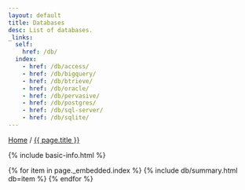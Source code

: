 ```yaml
---
layout: default
title: Databases
desc: List of databases.
_links:
  self:
    href: /db/
  index:
    - href: /db/access/
    - href: /db/bigquery/
    - href: /db/btrieve/
    - href: /db/oracle/
    - href: /db/pervasive/
    - href: /db/postgres/
    - href: /db/sql-server/
    - href: /db/sqlite/
---
```


<a href="{{ site.url }}">Home</a> / <a href="{{ page.url }}">{{ page.title }}</a>

{% include basic-info.html %}

{% for item in page._embedded.index %}
{% include db/summary.html db=item %}
{% endfor %}
